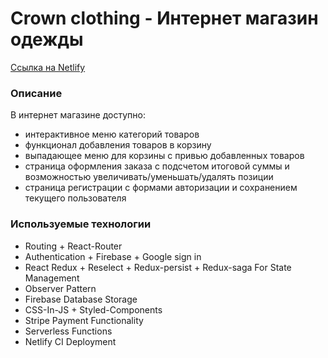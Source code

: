 # Crown clothing - Интернет магазин одежды

[Ссылка на Netlify](https://spiffy-salamander-bbf39f.netlify.app/ 'Ссылка на Netlify')

### Описание

В интернет магазине доступно:

- интерактивное меню категорий товаров
- функционал добавления товаров в корзину
- выпадающее меню для корзины с привью добавленных товаров
- страница оформления заказа с подсчетом итоговой суммы и возможностью увеличивать/уменьшать/удалять позиции
- страница регистрации с формами авторизации и сохранением текущего пользователя

### Используемые технологии

- Routing + React-Router
- Authentication + Firebase + Google sign in
- React Redux + Reselect + Redux-persist + Redux-saga For State Management
- Observer Pattern
- Firebase Database Storage
- CSS-In-JS + Styled-Components
- Stripe Payment Functionality
- Serverless Functions
- Netlify CI Deployment
